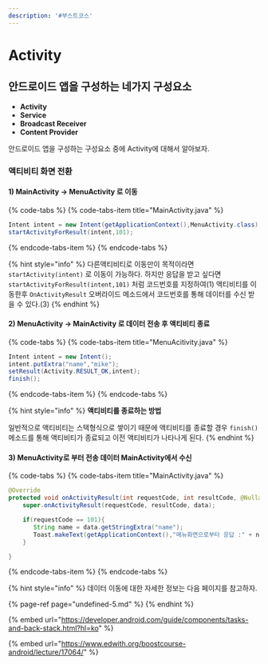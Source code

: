 ```yaml
---
description: '#부스트코스'
---
```


# Activity

## 안드로이드 앱을 구성하는 네가지 구성요소

* **Activity**
* **Service**
* **Broadcast Receiver**
* **Content Provider**

안드로이드 앱을 구성하는 구성요소 중에 Activity에 대해서 알아보자.

### 액티비티 화면 전환 

#### 1\) MainActivity -&gt; MenuActivity 로 이동

{% code-tabs %}
{% code-tabs-item title="MainActivity.java" %}
```java
Intent intent = new Intent(getApplicationContext(),MenuActivity.class);
startActivityForResult(intent,101);
```
{% endcode-tabs-item %}
{% endcode-tabs %}

{% hint style="info" %}
다른액티비티로 이동만이 목적이라면 `startActivity(intent)` 로 이동이 가능하다. 하지만 응답을 받고 싶다면 `startActivityForResult(intent,101)` 처럼 코드번호를 지정하여\(1\) 액티비티를 이동한후 `OnActivityResult` 오버라이드 메소드에서 코드번호를 통해 데이터를 수신 받을 수 있다.\(3\)
{% endhint %}

#### 2\) MenuActivity -&gt; MainActivity 로 데이터 전송 후 액티비티 종료 

{% code-tabs %}
{% code-tabs-item title="MenuAcitivity.java" %}
```java
Intent intent = new Intent();
intent.putExtra("name","mike");
setResult(Activity.RESULT_OK,intent);
finish();
```
{% endcode-tabs-item %}
{% endcode-tabs %}

{% hint style="info" %}
**액티비티를 종료하는 방법** 

일반적으로 액티비티는 스택형식으로 쌓이기 때문에 액티비티를 종료할 경우 `finish()` 메소드를 통해 액티비티가 종료되고 이전 액티비티가 나타나게 된다.
{% endhint %}

#### 3\) MenuActivity로 부터 전송 데이터 MainActivity에서 수신   

{% code-tabs %}
{% code-tabs-item title="MainActivity.java" %}
```java
@Override
protected void onActivityResult(int requestCode, int resultCode, @Nullable Intent data) {
    super.onActivityResult(requestCode, resultCode, data);

    if(requestCode == 101){
       String name = data.getStringExtra("name");
       Toast.makeText(getApplicationContext(),"메뉴화면으로부터 응답 :" + name ,Toast.LENGTH_LONG).show();
    }

}
```
{% endcode-tabs-item %}
{% endcode-tabs %}

{% hint style="info" %}
데이터 이동에 대한 자세한 정보는 다음 페이지를 참고하자.

{% page-ref page="undefined-5.md" %}
{% endhint %}

{% embed url="https://developer.android.com/guide/components/tasks-and-back-stack.html?hl=ko" %}

{% embed url="https://www.edwith.org/boostcourse-android/lecture/17064/" %}



